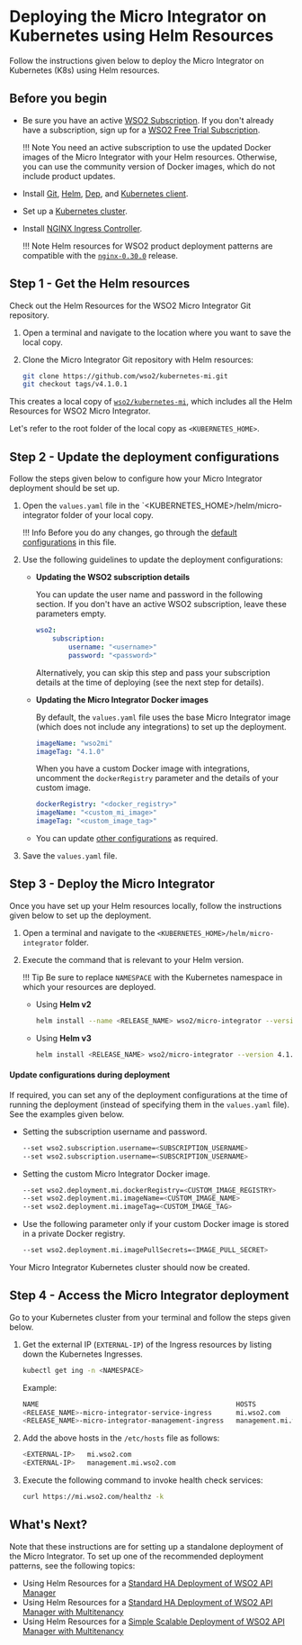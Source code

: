 # Deploying the Micro Integrator on Kubernetes using Helm Resources

Follow the instructions given below to deploy the Micro Integrator on Kubernetes (K8s) using Helm resources.

## Before you begin
    
-   Be sure you have an active [WSO2 Subscription](https://wso2.com/subscription). If you don't already have a subscription, sign up for a [WSO2 Free Trial Subscription](https://wso2.com/free-trial-subscription).

    !!! Note
        You need an active subscription to use the updated Docker images of the Micro Integrator with your Helm resources. Otherwise, you can use the community version of Docker images, which do not include product updates.
    
-   Install [Git](https://git-scm.com/book/en/v2/Getting-Started-Installing-Git), [Helm](https://helm.sh/docs/intro/install/), [Dep](https://golang.github.io/dep/docs/installation.html), and [Kubernetes client](https://kubernetes.io/docs/tasks/tools/install-kubectl/).
    
-   Set up a [Kubernetes cluster](https://kubernetes.io/docs/setup/#learning-environment).
    
-   Install [NGINX Ingress Controller](https://kubernetes.github.io/ingress-nginx/deploy/). 

    !!! Note
        Helm resources for WSO2 product deployment patterns are compatible with the [`nginx-0.30.0`](https://github.com/kubernetes/ingress-nginx/releases/tag/nginx-0.30.0) release.

## Step 1 - Get the Helm resources

Check out the Helm Resources for the WSO2 Micro Integrator Git repository.

1.  Open a terminal and navigate to the location where you want to save the local copy.
2.  Clone the Micro Integrator Git repository with Helm resources:

    ```bash
    git clone https://github.com/wso2/kubernetes-mi.git
    git checkout tags/v4.1.0.1
    ```

This creates a local copy of [`wso2/kubernetes-mi`](https://github.com/wso2/kubernetes-mi/), which includes all the Helm Resources for WSO2 Micro Integrator.

Let's refer to the root folder of the local copy as `<KUBERNETES_HOME>`.

## Step 2 - Update the deployment configurations 

Follow the steps given below to configure how your Micro Integrator deployment should be set up.

1.  Open the `values.yaml` file in the `<KUBERNETES_HOME>/helm/micro-integrator folder of your local copy.

    !!! Info
        Before you do any changes, go through the [default configurations](https://github.com/wso2/kubernetes-mi/tree/v4.1.0.1/helm/micro-integrator) in this file.

2.  Use the following guidelines to update the deployment configurations:

    -   **Updating the WSO2 subscription details**
    
        You can update the user name and password in the following section. If you don't have an active WSO2 subscription, leave these parameters empty.
    
        ```yaml
        wso2:
            subscription:
                username: "<username>"
                password: "<password>"
        ```

        Alternatively, you can skip this step and pass your subscription details at the time of deploying (see the next step for details).

    -   **Updating the Micro Integrator Docker images**

        By default, the `values.yaml` file uses the base Micro Integrator image (which does not include any integrations) to set up the deployment.

        ```yaml
        imageName: "wso2mi"
        imageTag: "4.1.0"
        ```

        When you have a custom Docker image with integrations, uncomment the `dockerRegistry` parameter and the details of your custom image.

        ```yaml
        dockerRegistry: "<docker_registry>"
        imageName: "<custom_mi_image>"
        imageTag: "<custom_image_tag>"
        ```

    -   You can update [other configurations](https://github.com/wso2/kubernetes-mi/blob/v4.1.0.1/helm/micro-integrator/README.md) as required.

3.  Save the `values.yaml` file.

## Step 3 - Deploy the Micro Integrator

Once you have set up your Helm resources locally, follow the instructions given below to set up the deployment.

1.  Open a terminal and navigate to the `<KUBERNETES_HOME>/helm/micro-integrator` folder.
2.  Execute the command that is relevant to your Helm version.

    !!! Tip
        Be sure to replace `NAMESPACE` with the Kubernetes namespace in which your resources are deployed.

    -   Using **Helm v2**
        
        ```bash
        helm install --name <RELEASE_NAME> wso2/micro-integrator --version 4.1.0-1 --namespace <NAMESPACE>
        ```

    -   Using **Helm v3**
        
        ```bash
        helm install <RELEASE_NAME> wso2/micro-integrator --version 4.1.0-1 --namespace <NAMESPACE> --create-namespace
        ```
        
#### Update configurations during deployment

If required, you can set any of the deployment configurations at the time of running the deployment (instead of
specifying them in the `values.yaml` file). See the examples given below.

-   Setting the subscription username and password.

    ```bash
    --set wso2.subscription.username=<SUBSCRIPTION_USERNAME>
    --set wso2.subscription.username=<SUBSCRIPTION_USERNAME>
    ```

-   Setting the custom Micro Integrator Docker image. 

    ```bash
    --set wso2.deployment.mi.dockerRegistry=<CUSTOM_IMAGE_REGISTRY>
    --set wso2.deployment.mi.imageName=<CUSTOM_IMAGE_NAME>
    --set wso2.deployment.mi.imageTag=<CUSTOM_IMAGE_TAG>
    ```

-   Use the following parameter only if your custom Docker image is stored in a private Docker registry.

    ```bash
    --set wso2.deployment.mi.imagePullSecrets=<IMAGE_PULL_SECRET>
    ```

Your Micro Integrator Kubernetes cluster should now be created.

## Step 4 - Access the Micro Integrator deployment

Go to your Kubernetes cluster from your terminal and follow the steps given below.

1.  Get the external IP (`EXTERNAL-IP`) of the Ingress resources by listing down the Kubernetes Ingresses.

    ```bash
    kubectl get ing -n <NAMESPACE>
    ```

    Example:

    ```bash
    NAME                                                 HOSTS                      ADDRESS        PORTS     AGE
    <RELEASE_NAME>-micro-integrator-service-ingress      mi.wso2.com                <EXTERNAL-IP>  80, 443   3m
    <RELEASE_NAME>-micro-integrator-management-ingress   management.mi.wso2.com     <EXTERNAL-IP>  80, 443   3m
    ```

2.  Add the above hosts in the `/etc/hosts` file as follows:

    ```bash
    <EXTERNAL-IP>   mi.wso2.com 
    <EXTERNAL-IP>   management.mi.wso2.com 
    ```

3.  Execute the following command to invoke health check services:
    
    ```bash
    curl https://mi.wso2.com/healthz -k
    ```
    
## What's Next?

Note that these instructions are for setting up a standalone deployment of the Micro Integrator. To set up one of the recommended deployment patterns, see the following topics:

- Using Helm Resources for a [Standard HA Deployment of WSO2 API Manager](https://github.com/wso2/kubernetes-apim/blob/4.1.x/advanced/am-pattern-1/README.md)
- Using Helm Resources for a [Standard HA Deployment of WSO2 API Manager with Multitenancy](https://github.com/wso2/kubernetes-apim/blob/4.1.x/advanced/am-pattern-2/README.md)
- Using Helm Resources for a [Simple Scalable Deployment of WSO2 API Manager with Multitenancy](https://github.com/wso2/kubernetes-apim/blob/4.1.x/advanced/am-pattern-3/README.md)

